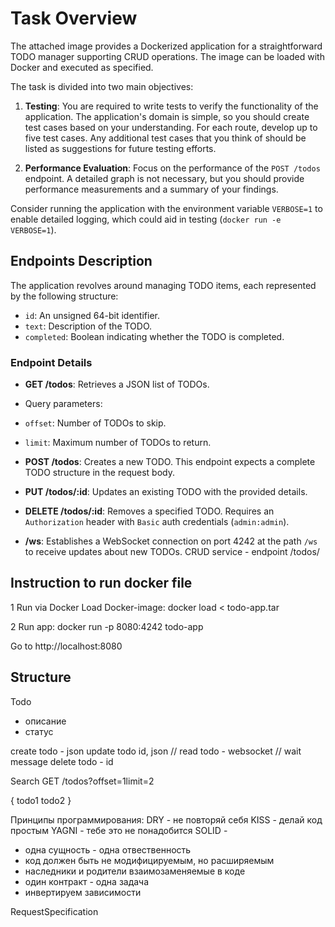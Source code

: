 # Task Overview

The attached image provides a Dockerized application for a straightforward TODO manager supporting CRUD operations. The image can be loaded with Docker and executed as specified.

The task is divided into two main objectives:

1. **Testing**: You are required to write tests to verify the functionality of the application. The application's domain is simple, so you should create test cases based on your understanding. For each route, develop up to five test cases. Any additional test cases that you think of should be listed as suggestions for future testing efforts.

2. **Performance Evaluation**: Focus on the performance of the `POST /todos` endpoint. A detailed graph is not necessary, but you should provide performance measurements and a summary of your findings.

Consider running the application with the environment variable `VERBOSE=1` to enable detailed logging, which could aid in testing (`docker run -e VERBOSE=1`).

## Endpoints Description

The application revolves around managing TODO items, each represented by the following structure:
- `id`: An unsigned 64-bit identifier.
- `text`: Description of the TODO.
- `completed`: Boolean indicating whether the TODO is completed.

### Endpoint Details

- **GET /todos**: Retrieves a JSON list of TODOs.
 - Query parameters:
  - `offset`: Number of TODOs to skip.
  - `limit`: Maximum number of TODOs to return.

- **POST /todos**: Creates a new TODO. This endpoint expects a complete TODO structure in the request body.

- **PUT /todos/:id**: Updates an existing TODO with the provided details.

- **DELETE /todos/:id**: Removes a specified TODO. Requires an `Authorization` header with `Basic` auth credentials (`admin:admin`).

- **/ws**: Establishes a WebSocket connection on port 4242 at the path `/ws` to receive updates about new TODOs.
  CRUD service - endpoint /todos/


## Instruction to run docker file

1 Run via Docker
Load Docker-image: docker load < todo-app.tar

2 Run app: docker run -p 8080:4242 todo-app

Go to http://localhost:8080

## Structure
Todo
- описание 
- статус

 create todo - json 
 update todo  id, json
 // read todo - websocket // wait message
 delete todo - id 
 
Search GET /todos?offset=1limit=2

{
todo1 
todo2
}

Принципы программирования: 
DRY - не повторяй себя
KISS - делай код простым 
YAGNI - тебе это не понадобится 
SOLID - 
- одна сущность - одна отвественность
- код должен быть не модифицируемым, но расширяемым 
- наследники и родители взаимозаменяемые в коде 
- один контракт - одна задача
- инвертируем зависимости

RequestSpecification 

